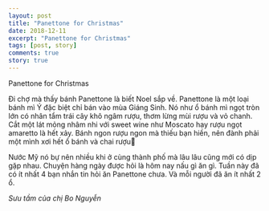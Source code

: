 ```yaml
---
layout: post
title: "Panettone for Christmas"
date: 2018-12-11
excerpt: "Panettone for Christmas"
tags: [post, story]
comments: true
story: true
---
```


Panettone for Christmas

Đi chợ mà thấy bánh Panettone là biết Noel sắp về. Panettone là một loại bánh mì Ý đặc biệt chỉ bán vào mùa Giáng Sinh. Nó như ổ bánh mì ngọt tròn lớn có nhân tẩm trái cây khô ngâm rượu, thơm lừng mùi rượu và vỏ chanh. Cắt một lát mỏng nhâm nhi với sweet wine như Moscato hay rượu ngọt amaretto là hết xảy. Bánh ngon rượu ngon mà thiếu bạn hiền, nên đành phải một mình xơi hết ổ bánh và chai rượu🥴

Nước Mỹ nó bự nên nhiều khi ở cùng thành phố mà lâu lâu cũng mới có dịp gặp nhau. Chuyện hàng ngày được hỏi là hôm nay nấu gì ăn gì. Tuần này đã có ít nhất 4 bạn nhắn tin hỏi ăn Panettone chưa. Và mỗi người đã ăn ít nhất 2 ổ.

<i> Sưu tầm của chị Bo Nguyễn </i>